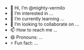 - 👋 Hi, I’m @mighty-vermilo
- 👀 I’m interested in ...
- 🌱 I’m currently learning ...
- 💞️ I’m looking to collaborate on ...
- 📫 How to reach me ...
- 😄 Pronouns: ...
- ⚡ Fun fact: ...

<!---
mighty-vermilo/mighty-vermilo is a ✨ special ✨ repository because its `README.md` (this file) appears on your GitHub profile.
You can click the Preview link to take a look at your changes.
--->

